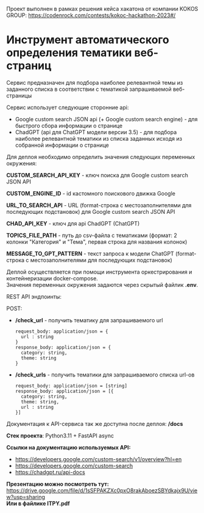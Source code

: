 Проект выполнен в рамках решения кейса хакатона от компании KOKOS GROUP:
https://codenrock.com/contests/kokoc-hackathon-2023#/

# Инструмент автоматического определения тематики веб-страниц

Сервис предназначен для подбора наиболее релевантной темы из заданного списка в соответствии с тематикой запрашиваемой веб-страницы

Сервис использует следующие сторонние api:
- Google custom search JSON api (+ Google custom search engine) - для быстрого сбора информации о странице
- ChadGPT (api для ChatGPT модели версии 3.5) - для подбора наиболее релевантной тематики из списка заданных исходя из собранной информации о странице

Для деплоя необходимо определить значения следующих переменных окружения:

**CUSTOM_SEARCH_API_KEY** - ключ поиска для Google custom search JSON API

**CUSTOM_ENGINE_ID** - id кастомного поискового движка Google

**URL_TO_SEARCH_API** - URL (format-строка с местозаполнителями для последующих подстановок) для Google custom search JSON API

**CHAD_API_KEY** - ключ для api ChadGPT (ChatGPT)

**TOPICS_FILE_PATH** - путь до csv-файла с тематиками (формат: 2 колонки "Категория" и "Тема", первая строка для названия колонок)

**MESSAGE_TO_GPT_PATTERN** - текст запроса к модели ChatGPT (format-строка с местозаполнителями для последующих подстановок)

Деплой осуществляется при помощи инструмента оркестрирования и контейнеризации docker-compose.<br>Значения переменных окружения задаются через скрытый файлик **.env**.

REST API эндпоинты:

POST:
- **/check_url** - получить тематику для запрашиваемого url<br>
  ```
  request_body: application/json = {
    url : string
  }
  response_body: application/json = {
    category: string,
    theme: string
  }
  ```
- **/check_urls** - получить тематики для запрашиваемого списка url-ов<br>
  ```
  request_body: application/json = [string]
  response_body: application/json = [{
    category: string,
    theme: string,
    url : string
  }]
  ```

Документация к API-сервиса так же доступна после деплоя: **/docs**

**Стек проекта**: Python3.11 + FastAPI async

**Ссылки на документацию используемых API:**

- https://developers.google.com/custom-search/v1/overview?hl=en
- https://developers.google.com/custom-search
- https://chadgpt.ru/api-docs

**Презентацию можно посмотреть тут:** https://drive.google.com/file/d/1sSFPAKZXc0pxO8rakAboezSBYdkajx9U/view?usp=sharing <br>
**Или в файлике ITPY.pdf**

